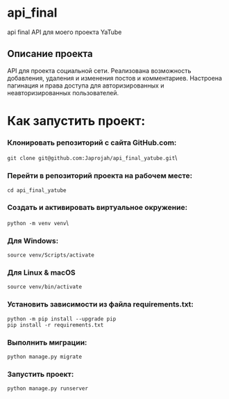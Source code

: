 # api_final
api final
API для моего проекта YaTube 

Описание проекта
----------
API для проекта социальной сети. 
Реализована возможность добавления, удаления и изменения 
постов и комментариев. Настроена пагинация и права доступа
для авторизированных и неавторизированных пользователей.

# Как запустить проект:
### Клонировать репозиторий c сайта GitHub.com:
`git clone git@github.com:Japrojah/api_final_yatube.git`\

### Перейти в репозиторий проекта на рабочем месте:
`cd api_final_yatube`

### Cоздать и активировать виртуальное окружение:
`python -m venv venv`\

### Для Windows:
`source venv/Scripts/activate`

### Для Linux & macOS
`source venv/bin/activate`

### Установить зависимости из файла requirements.txt:
`python -m pip install --upgrade pip`\
`pip install -r requirements.txt`

### Выполнить миграции:
`python manage.py migrate`

### Запустить проект:
`python manage.py runserver`